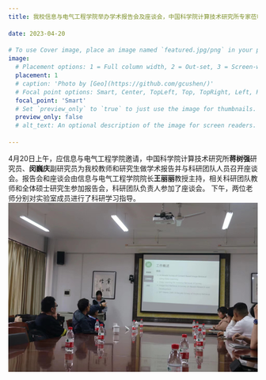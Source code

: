 ```yaml
---
title: 我校信息与电气工程学院举办学术报告会及座谈会，中国科学院计算技术研究所专家莅临指导科研工作

date: 2023-04-20

# To use Cover image, place an image named `featured.jpg/png` in your page's folder.
image:
  # Placement options: 1 = Full column width, 2 = Out-set, 3 = Screen-width
  placement: 1
  # caption: 'Photo by [Geo](https://github.com/gcushen/)'
  # Focal point options: Smart, Center, TopLeft, Top, TopRight, Left, Right, BottomLeft, Bottom, BottomRight
  focal_point: 'Smart'
  # Set `preview_only` to `true` to just use the image for thumbnails.
  preview_only: false
  # alt_text: An optional description of the image for screen readers.

---
```

4月20日上午，应信息与电气工程学院邀请，中国科学院计算技术研究所**蒋树强**研究员、**闵巍庆**副研究员为我校教师和研究生做学术报告并与科研团队人员召开座谈会。报告会和座谈会由信息与电气工程学院院长**王丽丽**教授主持，相关科研团队教师和全体硕士研究生参加报告会，科研团队负责人参加了座谈会。
下午，两位老师分别对实验室成员进行了科研学习指导。
![](images/1.png)